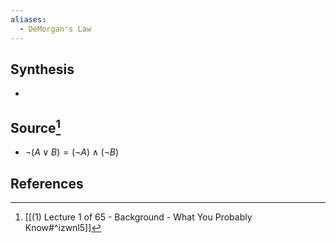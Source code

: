```yaml
---
aliases:
  - DeMorgan's Law
---
```

## Synthesis
- 
## Source[^1]
- $\lnot (A \lor B) = (\lnot A) \land (\lnot B)$ 
## References

[^1]: [[(1) Lecture 1 of 65 - Background - What You Probably Know#^izwnl5]]